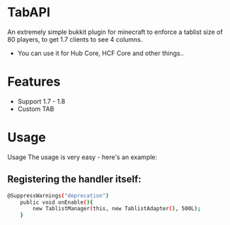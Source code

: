 # TabAPI
An extremely simple bukkit plugin for minecraft to enforce a tablist size
of 80 players, to get 1.7 clients to see 4 columns.

- You can use it for Hub Core, HCF Core and other things..

# Features

- Support 1.7 - 1.8
- Custom TAB

# Usage
Usage The usage is very easy - here's an example:
 ## Registering the handler itself:
```sh
@SuppressWarnings("deprecation")
	public void onEnable(){
		new TablistManager(this, new TablistAdapter(), 500L);
	}
```

